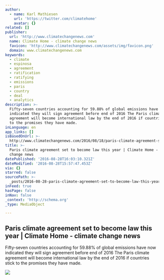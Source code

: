 ```yaml
---
author:
  - name: Karl Mathiesen
    url: 'https://twitter.com/climatehome'
    avatar: {}
related: []
publisher:
  url: 'http://www.climatechangenews.com'
  name: Climate Home - climate change news
  favicon: 'http://www.climatechangenews.com/assets/img/favicon.png'
  domain: www.climatechangenews.com
keywords:
  - climate
  - espinosa
  - agreement
  - ratification
  - ratifying
  - emissions
  - paris
  - country
  - deal
  - analytics
description: >-
  Fifty-seven countries accounting for 59.88% of global emissions have now
  indicated they will sign agreement before end of 2016 The Paris climate
  agreement will become international law by the end of 2016 if countries stick
  to the promises they have made.
inLanguage: en
app_links: []
isBasedOnUrl: >-
  http://www.climatechangenews.com/2016/08/18/paris-climate-agreement-set-to-become-law-this-year/
title: >-
  Paris climate agreement set to become law this year | Climate Home - climate
  change news
datePublished: '2016-08-28T16:03:10.321Z'
dateModified: '2016-08-28T15:57:47.453Z'
via: {}
starred: false
sourcePath: >-
  _posts/2016-08-28-paris-climate-agreement-set-to-become-law-this-year-or-climat.md
inFeed: true
hasPage: false
inNav: false
_context: 'http://schema.org'
_type: MediaObject

---
```

<article style=""><h1>Paris climate agreement set to become law this year | Climate Home - climate change news</h1><p>Fifty-seven countries accounting for 59.88% of global emissions have now indicated they will sign agreement before end of 2016 The Paris climate agreement will become international law by the end of 2016 if countries stick to the promises they have made.</p><img src="http://www.climatechangenews.com/files/2015/02/paris.jpg" /></article>